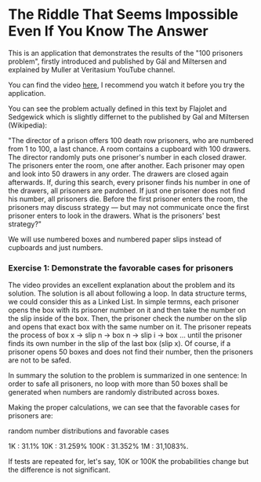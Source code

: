 # The Riddle That Seems Impossible Even If You Know The Answer


This is an application that demonstrates the results of the "100 prisoners problem", firstly introduced and published by Gál and Miltersen and explained by Muller at Veritasium YouTube channel.

You can find the video [here](https://www.youtube.com/watch?v=iSNsgj1OCLA), I recommend you watch it before you try the application.


You can see the problem actually defined in this text by Flajolet and Sedgewick which is slightly differnet to the published by Gal and Miltersen (Wikipedia):

"The director of a prison offers 100 death row prisoners, who are numbered from 1 to 100, a last chance. A room contains a cupboard with 100 drawers. The director randomly puts one prisoner's number in each closed drawer. The prisoners enter the room, one after another. Each prisoner may open and look into 50 drawers in any order. The drawers are closed again afterwards. If, during this search, every prisoner finds his number in one of the drawers, all prisoners are pardoned. If just one prisoner does not find his number, all prisoners die. Before the first prisoner enters the room, the prisoners may discuss strategy — but may not communicate once the first prisoner enters to look in the drawers. What is the prisoners' best strategy?"


We will use numbered boxes and numbered paper slips instead of cupboards and just numbers.

### Exercise 1: Demonstrate the favorable cases for prisoners

The video provides an excellent explanation about the problem and its solution. The solution is all about following a loop. In data structure terms, we could consider this as a Linked List. In simple termns, each prisoner opens the box with its prisoner number on it and then take the number on the slip inside of the box. Then, the prisoner check the number on the slip and opens that exact box with the same number on it. The prisoner repeats the process of box x -> slip n -> box n -> slip i -> box ... until the prisoner finds its own number in the slip of the last box (slip x). Of course, if a prisoner opens 50 boxes and does not find their number, then the prisoners are not to be safed.

In summary the solution to the problem is summarized in one sentence: In order to safe all prisoners, no loop with more than 50 boxes shall be generated when numbers are randomly distributed across boxes. 

Making the proper calculations, we can see that the favorable cases for prisoners are: 

random number distributions and favorable cases

1K   : 31.1% 
10K  : 31.259%
100K : 31.352%
1M   : 31,1083%.

If tests are repeated for, let's say, 10K or 100K the probabilities change but the difference is not significant.
